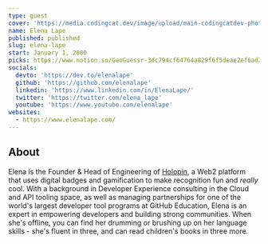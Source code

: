 ```yaml
---
type: guest
cover: 'https://media.codingcat.dev/image/upload/main-codingcatdev-photo/podcast-guest/elena_lape'
name: Elena Lape
published: published
slug: elena-lape
start: January 1, 2000
picks: https://www.notion.so/GeoGuessr-3dc794cf64764a829f6f5deae2ef6ad2
socials:
  devto: 'https://dev.to/elenalape'
  github: 'https://github.com/elenalape'
  linkedin: 'https://www.linkedin.com/in/ElenaLape/'
  twitter: 'https://twitter.com/elena_lape'
  youtube: 'https://www.youtube.com/elenalape'
websites:
  - https://www.elenalape.com/
---
```


## About

Elena is the Founder & Head of Engineering of [Holopin](https://www.holopin.io/), a Web2 platform that uses digital badges and gamification to make recognition fun and _really_ cool. With a background in Developer Experience consulting in the Cloud and API tooling space, as well as managing partnerships for one of the world's largest developer tool programs at GitHub Education, Elena is an expert in empowering developers and building strong communities. When she's offline, you can find her drumming or brushing up on her language skills - she's fluent in three, and can read children's books in three more.
